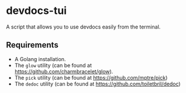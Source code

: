 # devdocs-tui
A script that allows you to use devdocs easily from the terminal.

## Requirements
- A Golang installation.
- The `glow` utility (can be found at https://github.com/charmbracelet/glow).
- The `pick` utility (can be found at https://github.com/mptre/pick)
- The `dedoc` utility (can be found at https://github.com/toiletbril/dedoc)